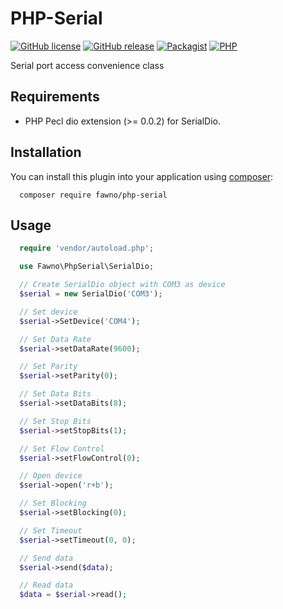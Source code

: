 # PHP-Serial

[![GitHub license](https://img.shields.io/github/license/fawno/PHP-Serial)](https://github.com/fawno/PHP-serial/blob/master/LICENSE)
[![GitHub release](https://img.shields.io/github/release/fawno/PHP-Serial)](https://github.com/fawno/PHP-serial/releases)
[![Packagist](https://img.shields.io/packagist/v/fawno/php-serial)](https://packagist.org/packages/fawno/php-serial)
[![PHP](https://img.shields.io/packagist/php-v/fawno/php-serial)](https://php.net)

Serial port access convenience class

## Requirements
- PHP Pecl dio extension (>= 0.0.2) for SerialDio.

## Installation

You can install this plugin into your application using
[composer](https://getcomposer.org):

```
  composer require fawno/php-serial
```

## Usage

```php
  require 'vendor/autoload.php';

  use Fawno\PhpSerial\SerialDio;

  // Create SerialDio object with COM3 as device
  $serial = new SerialDio('COM3');

  // Set device
  $serial->SetDevice('COM4');

  // Set Data Rate
  $serial->setDataRate(9600);

  // Set Parity
  $serial->setParity(0);

  // Set Data Bits
  $serial->setDataBits(8);

  // Set Stop Bits
  $serial->setStopBits(1);

  // Set Flow Control
  $serial->setFlowControl(0);

  // Open device
  $serial->open('r+b');

  // Set Blocking
  $serial->setBlocking(0);

  // Set Timeout
  $serial->setTimeout(0, 0);

  // Send data
  $serial->send($data);

  // Read data
  $data = $serial->read();
```
